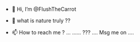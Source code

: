 - 👋 Hi, I’m @FlushTheCarrot

- 🌱 what is nature truly ??

- 📫 How to reach me ? ... ......     ??? .... Msg me on ....
